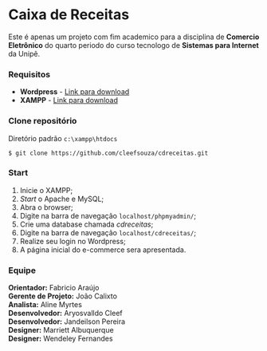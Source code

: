 # Caixa de Receitas
Este é apenas um projeto com fim academico para a disciplina de **Comercio Eletrônico** do quarto periodo do curso tecnologo de **Sistemas para Internet** da Unipê.

### Requisitos
* **Wordpress** - [Link para download](https://br.wordpress.org/download/)
* **XAMPP** - [Link para download](https://www.apachefriends.org/pt_br/download.html)

### Clone repositório
Diretório padrão `c:\xampp\htdocs`
```
$ git clone https://github.com/cleefsouza/cdreceitas.git
```

### Start
1. Inicie o XAMPP;
2. *Start* o Apache e MySQL;
3. Abra o browser;
4. Digite na barra de navegação `localhost/phpmyadmin/`;
5. Crie uma database chamada *cdreceitas*;
6. Digite na barra de navegação `localhost/cdreceitas/`;
7. Realize seu login no Wordpress;
8. A página inicial do e-commerce sera apresentada.

### Equipe
**Orientador:** Fabricio Araújo<br>
**Gerente de Projeto:** João Calixto<br>
**Analista:** Aline Myrtes<br>
**Desenvolvedor:** Aryosvalldo Cleef<br>
**Desenvolvedor:** Jandeilson Pereira<br>
**Designer:** Marriett Albuquerque<br>
**Designer:** Wendeley Fernandes<br>
